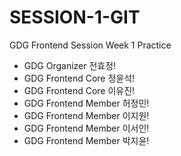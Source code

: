 # SESSION-1-GIT

GDG Frontend Session Week 1 Practice

- GDG Organizer 전효정!
- GDG Frontend Core 정윤석!
- GDG Frontend Core 이유진!
- GDG Frontend Member 허정민!
- GDG Frontend Member 이지원!
- GDG Frontend Member 이서인!
- GDG Frontend Member 박지윤!
